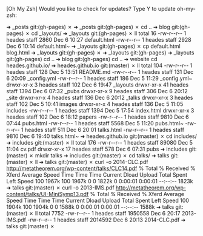 [Oh My Zsh] Would you like to check for updates?
Type Y to update oh-my-zsh: 


➜  _posts git:(gh-pages) ✗ 
➜  _posts git:(gh-pages) ✗ cd ..
➜  blog git:(gh-pages) ✗ cd _layouts/
➜  _layouts git:(gh-pages) ✗ ll
total 16
-rw-r--r--  1 heades  staff  2860 Dec  6 10:27 default.html
-rw-r--r--  1 heades  staff  2928 Dec  6 10:14 default.html~
➜  _layouts git:(gh-pages) ✗ cp default.html blog.html
➜  _layouts git:(gh-pages) ✗ 
➜  _layouts git:(gh-pages) 
➜  _layouts git:(gh-pages) cd ..
➜  blog git:(gh-pages) cd ..
➜  website  cd heades.github.io/
➜  heades.github.io git:(master) ✗ ll
total 104
-rw-r--r--   1 heades  staff   128 Dec  5 13:51 README.md
-rw-r--r--   1 heades  staff   131 Dec  6 20:09 _config.yml
-rw-r--r--   1 heades  staff   186 Dec  5 11:29 _config.yml~
drwxr-xr-x   3 heades  staff   102 Dec  6 19:47 _layouts
drwxr-xr-x  41 heades  staff  1394 Dec  6 07:32 _pubs
drwxr-xr-x   9 heades  staff   306 Dec  6 20:12 _site
drwxr-xr-x   4 heades  staff   136 Dec  6 20:12 _talks
drwxr-xr-x   3 heades  staff   102 Dec  5 10:41 images
drwxr-xr-x   4 heades  staff   136 Dec  5 11:05 includes
-rw-r--r--   1 heades  staff  1394 Dec  5 17:54 index.html
drwxr-xr-x   3 heades  staff   102 Dec  6 18:12 papers
-rw-r--r--   1 heades  staff  9810 Dec  6 07:44 pubs.html
-rw-r--r--   1 heades  staff  5568 Dec  5 11:20 pubs.html~
-rw-r--r--   1 heades  staff   511 Dec  6 20:01 talks.html
-rw-r--r--   1 heades  staff  9810 Dec  6 19:40 talks.html~
➜  heades.github.io git:(master) ✗ cd includes/
➜  includes git:(master) ✗ ll
total 176
-rw-r--r--   1 heades  staff  89080 Dec  5 11:04 cv.pdf
drwxr-xr-x  17 heades  staff    578 Dec  6 07:31 pubs
➜  includes git:(master) ✗ mkdir talks
➜  includes git:(master) ✗ cd talks/
➜  talks git:(master) ✗ ll
➜  talks git:(master) ✗ curl -o 2014-CLC.pdf http://metatheorem.org/wp-content/talks/CLC14.pdf
  % Total    % Received % Xferd  Average Speed   Time    Time     Time  Current
                                 Dload  Upload   Total   Spent    Left  Speed
100 1967k  100 1967k    0     0  1822k      0  0:00:01  0:00:01 --:--:-- 1823k
➜  talks git:(master) ✗ curl -o 2013-IMS.pdf http://metatheorem.org/wp-content/talks/UI-MiniSymp13.pdf
  % Total    % Received % Xferd  Average Speed   Time    Time     Time  Current
                                 Dload  Upload   Total   Spent    Left  Speed
100 1904k  100 1904k    0     0  1588k      0  0:00:01  0:00:01 --:--:-- 1588k
➜  talks git:(master) ✗ ll
total 7752
-rw-r--r--  1 heades  staff  1950558 Dec  6 20:17 2013-IMS.pdf
-rw-r--r--  1 heades  staff  2014592 Dec  6 20:13 2014-CLC.pdf
➜  talks git:(master) ✗ 